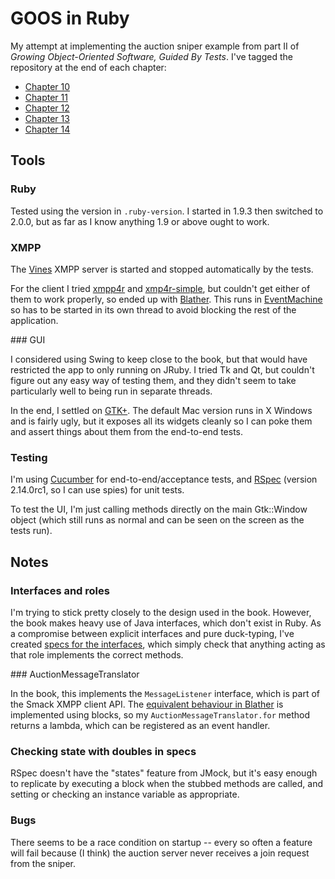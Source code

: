 # GOOS in Ruby

My attempt at implementing the auction sniper example from part II of *Growing
Object-Oriented Software, Guided By Tests*. I've tagged the repository at the
end of each chapter:

* [Chapter 10](https://github.com/kerryb/goos-ruby/tree/chapter-10)
* [Chapter 11](https://github.com/kerryb/goos-ruby/tree/chapter-11)
* [Chapter 12](https://github.com/kerryb/goos-ruby/tree/chapter-12)
* [Chapter 13](https://github.com/kerryb/goos-ruby/tree/chapter-13)
* [Chapter 14](https://github.com/kerryb/goos-ruby/tree/chapter-14)

## Tools

### Ruby

Tested using the version in `.ruby-version`. I started in 1.9.3 then switched
to 2.0.0, but as far as I know anything 1.9 or above ought to work.

### XMPP

The [Vines](http://www.getvines.org/) XMPP server is started and stopped
automatically by the tests.

For the client I tried [xmpp4r](http://home.gna.org/xmpp4r/) and
[xmp4r-simple](https://github.com/blaine/xmpp4r-simple), but couldn't get
either of them to work properly, so ended up with
[Blather](https://github.com/adhearsion/blather).  This runs in
[EventMachine](http://rubyeventmachine.com/) so has to be started in its own
thread to avoid blocking the rest of the application.

### GUI

I considered using Swing to keep close to the book, but that would have
restricted the app to only running on JRuby. I tried Tk and Qt, but couldn't
figure out any easy way of testing them, and they didn't seem to take
particularly well to being run in separate threads.

In the end, I settled on [GTK+](http://www.gtk.org/). The default Mac version
runs in X Windows and is fairly ugly, but it exposes all its widgets cleanly so
I can poke them and assert things about them from the end-to-end tests.

### Testing

I'm using [Cucumber](http://cukes.info/) for end-to-end/acceptance tests, and
[RSpec](http://rspec.info/) (version 2.14.0rc1, so I can use spies) for unit
tests.

To test the UI, I'm just calling methods directly on the main Gtk::Window
object (which still runs as normal and can be seen on the screen as the tests
run).

## Notes

### Interfaces and roles

I'm trying to stick pretty closely to the design used in the book. However, the
book makes heavy use of Java interfaces, which don't exist in Ruby. As a
compromise between explicit interfaces and pure duck-typing, I've created
[specs for the
interfaces](https://github.com/kerryb/goos-ruby/tree/master/spec/support/roles),
which simply check that anything acting as that role implements the correct
methods.

### AuctionMessageTranslator

In the book, this implements the `MessageListener` interface, which is part of
the Smack XMPP client API. The
[equivalent behaviour in Blather](http://rubydoc.info/github/sprsquish/blather/Blather/Client#register_handler-instance_method)
is implemented using blocks, so my `AuctionMessageTranslator.for` method
returns a lambda, which can be registered as an event handler.

### Checking state with doubles in specs

RSpec doesn't have the "states" feature from JMock, but it's easy enough to
replicate by executing a block when the stubbed methods are called, and setting
or checking an instance variable as appropriate.

### Bugs

There seems to be a race condition on startup -- every so often a feature will
fail because (I think) the auction server never receives a join request from
the sniper.
